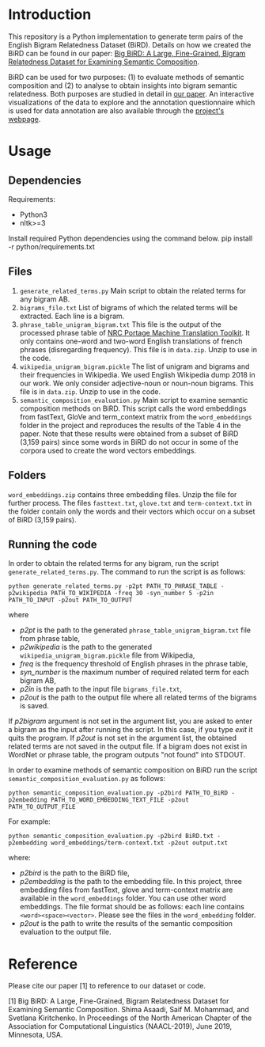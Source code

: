 # Introduction

This repository is a Python implementation to generate term pairs of the English Bigram Relatedness Dataset (BiRD). Details on how we created the BiRD can be found in our paper: [Big BiRD: A Large, Fine-Grained, Bigram Relatedness Dataset for Examining Semantic Composition](http://saifmohammad.com/WebDocs/BiRD-NAACL2019.pdf).

BiRD can be used for two purposes: (1) to evaluate methods of semantic composition and (2) to analyse to obtain insights into bigram semantic relatedness. Both purposes are studied in detail in [our paper](http://saifmohammad.com/WebDocs/BiRD-NAACL2019.pdf). An interactive visualizations of the data to explore and the annotation questionnaire which is used for data annotation are also available through the [project's webpage](http://saifmohammad.com/WebPages/BiRD.html). 

# Usage

## Dependencies

Requirements:
- Python3
- nltk>=3

Install required Python dependencies using the command below.
pip install -r python/requirements.txt

## Files

1. `generate_related_terms.py` Main script to obtain the related terms for any bigram AB.
2. `bigrams_file.txt` List of bigrams of which the related terms will be extracted. Each line is a bigram.
3. `phrase_table_unigram_bigram.txt` This file is the output of the processed phrase table of [NRC Portage Machine Translation Toolkit](http://www.aclweb.org/anthology/W10-1717). It only contains one-word and two-word English translations of french phrases (disregarding frequency). This file is in `data.zip`. Unzip to use in the code.
4. `wikipedia_unigram_bigram.pickle` The list of unigram and bigrams and their frequencies in Wikipedia. We used English Wikipedia dump 2018 in our work. We only consider adjective-noun or noun-noun bigrams. This file is in `data.zip`. Unzip to use in the code.
5. `semantic_composition_evaluation.py` Main script to examine semantic composition methods on BiRD. This script calls the word embeddings from fastText, GloVe and term_context matrix from the `word_embeddings` folder in the project and reproduces the results of the Table 4 in the paper. Note that these results were obtained from a subset of BiRD (3,159 pairs) since some words in BiRD do not occur in some of the corpora used to create the word vectors embeddings.

## Folders

 `word_embeddings.zip`  contains three embedding files. Unzip the file for further process. The files `fasttext.txt`, `glove.txt` and `term-context.txt` in the folder contain only the words and their vectors which occur on a subset of BiRD (3,159 pairs). 


## Running the code

In order to obtain the related terms for any bigram, run the script `generate_related_terms.py`. The command to run the script is as follows:

`python generate_related_terms.py -p2pt PATH_TO_PHRASE_TABLE -p2wikipedia PATH_TO_WIKIPEDIA -freq 30 -syn_number 5 -p2in PATH_TO_INPUT -p2out PATH_TO_OUTPUT`

where

- *p2pt* is the path to the generated  `phrase_table_unigram_bigram.txt` file from phrase table,
- *p2wikipedia* is the path to the generated `wikipedia_unigram_bigram.pickle` file from Wikipedia,
- *freq* is the frequency threshold of English phrases in the phrase table,
- *syn_number* is the maximum number of required related term for each bigram AB,
- *p2in* is the path to the input file `bigrams_file.txt`,
- *p2out* is the path to the output file where all related terms of the bigrams is saved.


If *p2bigram* argument is not set in the argument list, you are asked to enter a bigram as the input after running the script. In this case, if you type *exit* it quits the program.
If *p2out* is not set in the argument list, the obtained related terms are not saved in the output file.
If a bigram does not exist in WordNet or phrase table, the program outputs "not found" into STDOUT.

In order to examine methods of semantic composition on BiRD run the script `semantic_composition_evaluation.py` as follows:

`python semantic_composition_evaluation.py -p2bird PATH_TO_BiRD -p2embedding PATH_TO_WORD_EMBEDDING_TEXT_FILE -p2out PATH_TO_OUTPUT_FILE`

For example:

`python semantic_composition_evaluation.py -p2bird BiRD.txt -p2embedding word_embeddings/term-context.txt -p2out output.txt`

where:
- *p2bird* is the path to the BiRD file,
- *p2embedding* is the path to the embedding file. In this project, three embedding files from fastText, glove and term-context matrix are available in the `word_embeddings` folder. You can use other word embeddings. The file format should be as follows: each line contains `<word><space><vector>`. Please see the files in the `word_embedding` folder.
- *p2out* is the path to write the results of the semantic composition evaluation to the output file.

# Reference

Please cite our paper [1] to reference to our dataset or code.

[1] Big BiRD: A Large, Fine-Grained, Bigram Relatedness Dataset for Examining Semantic Composition. Shima Asaadi, Saif M. Mohammad, and Svetlana Kiritchenko. In Proceedings of the North American Chapter of the Association for Computational Linguistics (NAACL-2019), June 2019, Minnesota, USA.
